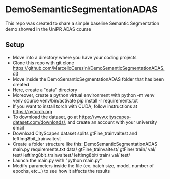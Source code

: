 # DemoSemanticSegmentationADAS
This repo was created to share a simple baseline Semantic Segmentation demo showed in the UniPR ADAS course


## Setup
- Move into a directory where you have your coding projects
- Clone this repo with
  git clone https://github.com/MarcelloCeresini/DemoSemanticSegmentationADAS.git
- Move inside the DemoSemanticSegmentationADAS folder that has been created
- Here, create a "data" directory
- Moreover, create a python virtual environment with
    python -m venv venv
    source venv/bin/activate
    pip install -r requirements.txt
- If you want to install torch with CUDA, follow instructions at https://pytorch.org
- To download the dataset, go at https://www.cityscapes-dataset.com/downloads/, and create an account with your university email
- Download CityScapes dataset splits gtFine_trainvaltest and leftImg8bit_trainvaltest
- Create a folder structure like this:
  DemoSemanticSegmentationADAS
    main.py
    requirements.txt
    data/
      gtFine_trainvaltest/
        gtFine/
          train/
          val/
          test/
      leftImg8bit_trainvaltest/
        leftImg8bit/
          train/
          val/
          test/
- Launch the main.py with "python main.py"
- Modify parameters inside the file (ex. batch size, model, number of epochs, etc...) to see how it affects the results
  
